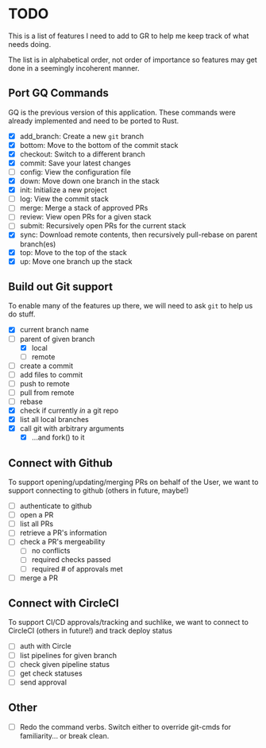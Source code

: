 # TODO
This is a list of features I need to add to GR to help 
me keep track of what needs doing.

The list is in alphabetical order, not order of importance
so features may get done in a seemingly incoherent manner.

## Port GQ Commands
GQ is the previous version of this application. These commands
were already implemented and need to be ported to Rust.

- [x] add_branch: Create a new `git` branch
- [x] bottom: Move to the bottom of the commit stack
- [x] checkout: Switch to a different branch
- [x] commit: Save your latest changes
- [ ] config: View the configuration file
- [x] down: Move down one branch in the stack
- [x] init: Initialize a new project
- [ ] log: View the commit stack
- [ ] merge: Merge a stack of approved PRs 
- [ ] review: View open PRs for a given stack
- [ ] submit: Recursively open PRs for the current stack
- [x] sync: Download remote contents, then recursively pull-rebase on parent branch(es)
- [x] top: Move to the top of the stack
- [x] up: Move one branch up the stack

## Build out Git support
To enable many of the features up there, we will need to ask
`git` to help us do stuff. 

- [x] current branch name
- [ ] parent of given branch
  - [x] local
  - [ ] remote
- [ ] create a commit
- [ ] add files to commit
- [ ] push to remote
- [ ] pull from remote
- [ ] rebase
- [x] check if currently _in_ a git repo
- [x] list all local branches
- [x] call git with arbitrary arguments 
  - [x] ...and fork() to it 

## Connect with Github
To support opening/updating/merging PRs on behalf of the User,
we want to support connecting to github (others in future, maybe!)

- [ ] authenticate to github
- [ ] open a PR
- [ ] list all PRs
- [ ] retrieve a PR's information
- [ ] check a PR's mergeability 
  - [ ] no conflicts
  - [ ] required checks passed
  - [ ] required # of approvals met
- [ ] merge a PR

## Connect with CircleCI
To support CI/CD approvals/tracking and suchlike, we want
to connect to CircleCI (others in future!) and track deploy status

- [ ] auth with Circle
- [ ] list pipelines for given branch
- [ ] check given pipeline status
- [ ] get check statuses
- [ ] send approval

## Other

- [ ] Redo the command verbs. Switch either to override git-cmds for familiarity... or break clean.